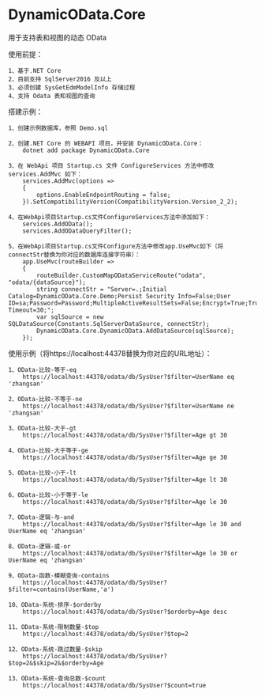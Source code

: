 # DynamicOData.Core

用于支持表和视图的动态 OData

使用前提：

    1、基于.NET Core
    2、目前支持 SqlServer2016 及以上
    3、必须创建 SysGetEdmModelInfo 存储过程
    4、支持 Odata 表和视图的查询

搭建示例：

    1、创建示例数据库，参照 Demo.sql

    2、创建.NET Core 的 WEBAPI 项目，并安装 DynamicOData.Core：
    	dotnet add package DynamicOData.Core

    3、在 WebApi 项目 Startup.cs 文件 ConfigureServices 方法中修改 services.AddMvc 如下：
    	services.AddMvc(options =>
    	{
    		options.EnableEndpointRouting = false;
    	}).SetCompatibilityVersion(CompatibilityVersion.Version_2_2);

    4、在WebApi项目Startup.cs文件ConfigureServices方法中添加如下：
    	services.AddOData();
    	services.AddODataQueryFilter();

    5、在WebApi项目Startup.cs文件Configure方法中修改app.UseMvc如下（将connectStr替换为你对应的数据库连接字符串）：
    	app.UseMvc(routeBuilder =>
    	{
    		routeBuilder.CustomMapODataServiceRoute("odata", "odata/{dataSource}");
    		string connectStr = "Server=.;Initial Catalog=DynamicOData.Core.Demo;Persist Security Info=False;User ID=sa;Password=Password;MultipleActiveResultSets=False;Encrypt=True;TrustServerCertificate=True;Connection Timeout=30;";
    		var sqlSource = new SQLDataSource(Constants.SqlServerDataSource, connectStr);
    		DynamicOData.Core.DynamicOData.AddDataSource(sqlSource);
    	});

使用示例（将https://localhost:44378替换为你对应的URL地址）：

    1、OData-比较-等于-eq
        https://localhost:44378/odata/db/SysUser?$filter=UserName eq 'zhangsan'

    2、OData-比较-不等于-ne
    	https://localhost:44378/odata/db/SysUser?$filter=UserName ne 'zhangsan'

    3、OData-比较-大于-gt
    	https://localhost:44378/odata/db/SysUser?$filter=Age gt 30

    4、OData-比较-大于等于-ge
    	https://localhost:44378/odata/db/SysUser?$filter=Age ge 30

    5、OData-比较-小于-lt
    	https://localhost:44378/odata/db/SysUser?$filter=Age lt 30

    6、OData-比较-小于等于-le
    	https://localhost:44378/odata/db/SysUser?$filter=Age le 30

    7、OData-逻辑-与-and
    	https://localhost:44378/odata/db/SysUser?$filter=Age le 30 and UserName eq 'zhangsan'

    8、OData-逻辑-或-or
    	https://localhost:44378/odata/db/SysUser?$filter=Age le 30 or UserName eq 'zhangsan'

    9、OData-函数-模糊查询-contains
    	https://localhost:44378/odata/db/SysUser?$filter=contains(UserName,'a')

    10、OData-系统-排序-$orderby
    	https://localhost:44378/odata/db/SysUser?$orderby=Age desc

    11、OData-系统-限制数量-$top
    	https://localhost:44378/odata/db/SysUser?$top=2

    12、OData-系统-跳过数量-$skip
    	https://localhost:44378/odata/db/SysUser?$top=2&$skip=2&$orderby=Age

    13、OData-系统-查询总数-$count
    	https://localhost:44378/odata/db/SysUser?$count=true
